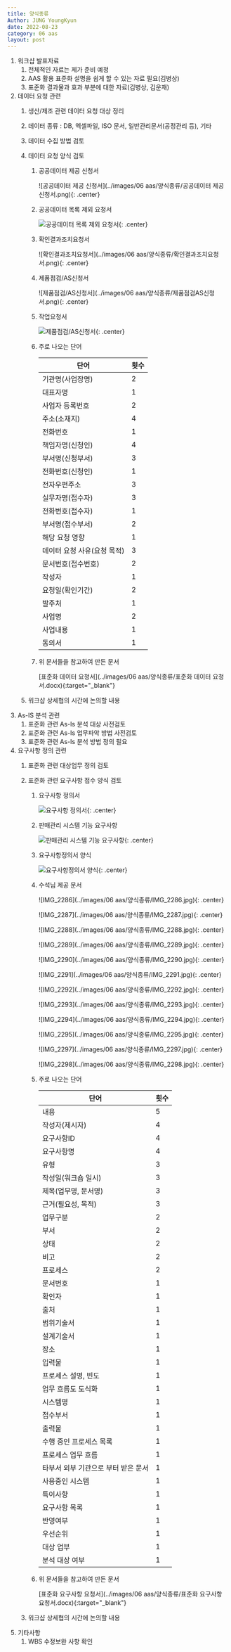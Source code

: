 ```yaml
---
title: 양식종류
Author: JUNG YoungKyun
date: 2022-08-23
category: 06 aas
layout: post
---
```


1. 워크샵 발표자료
    1. 전체적인 자료는 제가 준비 예정
    2. AAS 활용 표준화 설명을 쉽게 할 수 있는 자료 필요(김병상)
    3. 표준화 결과물과 효과 부분에 대한 자료(김병상, 김운재)
2. 데이터 요청 관련
    1. 생산/제조 관련 데이터 요청 대상 정리
    2. 데이터 종류 : DB, 엑셀파일, ISO 문서, 일반관리문서(공정관리 등), 기타
    3. 데이터 수집 방법 검토
    4. 데이터 요청 양식 검토
        
        1. 공공데이터 제공 신청서
        
            ![공공데이터 제공 신청서](../images/06 aas/양식종류/공공데이터 제공 신청서.png){: .center}
            
        2. 공공데이터 목록 제외 요청서
        
            ![공공데이터 목록 제외 요청서](https://yimgf-thinkzon.yesform.com/docimgs/public/1/42/41896/41895323.jpg){: .center}
            
        3. 확인결과조치요청서
            
            ![확인결과조치요청서](../images/06 aas/양식종류/확인결과조치요청서.png){: .center}

        4. 제품점검/AS신청서
            
            ![제품점검/AS신청서](../images/06 aas/양식종류/제품점검AS신청서.png){: .center}
            
        5. 작업요청서
        
            ![제품점검/AS신청서](https://mblogthumb-phinf.pstatic.net/20140617_77/superxt_1402996315383VpWXF_PNG/%C0%DB%BE%F7%BF%E4%C3%BB%BC%AD1.png?type=w2){: .center}

        7. 주로 나오는 단어
                    
            |단어|횟수|
            |---|---|
            |기관명(사업장명)|2|
            |대표자명|1|
            |사업자 등록번호|2|
            |주소(소재지)|4|
            |전화번호|1|
            |책임자명(신청인)|4|
            |부서명(신청부서)|3|
            |전화번호(신청인)|1|
            |전자우편주소|3|
            |실무자명(접수자)|3|
            |전화번호(접수자)|1|
            |부서명(접수부서)|2|
            |해당 요청 영향|1|
            |데이터 요청 사유(요청 목적)|3|
            |문서번호(접수번호)|2|
            |작성자|1|
            |요청일(확인기간)|2|
            |발주처|1|
            |사업명|2|
            |사업내용|1|
            |동의서|1|
            
        8. 위 문서들을 참고하여 만든 문서
        
            [표준화 데이터 요청서](../images/06 aas/양식종류/표준화 데이터 요청서.docx){:target="_blank"}
            
    5. 워크샵 상세협의 시간에 논의할 내용
3. As-IS 분석 관련
    1. 표준화 관련 As-Is 분석 대상 사전검토
    2. 표준화 관련 As-Is 업무파악 방법 사전검토
    3. 표준화 관련 As-Is 분석 방법 정의 필요
4. 요구사항 정의 관련
    1. 표준화 관련 대상업무 정의 검토
    2. 표준화 관련 요구사항 접수 양식 검토
    
        1. 요구사항 정의서
                
            ![요구사항 정의서](https://mblogthumb-phinf.pstatic.net/20111117_277/kkson50_1321497534627yqObB_JPEG/%C0%CC%B9%CC%C1%F6_3.jpg?type=w2){: .center}
            
        2. 판매관리 시스템 기능 요구사항
        
            ![판매관리 시스템 기능 요구사항](https://mblogthumb-phinf.pstatic.net/20120130_87/kkson50_1327906864504ejUVx_PNG/%B1%E2%B4%C9%B8%ED%BC%BC%BC%B8.png?type=w2){: .center}
            
        3. 요구사항정의서 양식
            
            ![요구사항정의서 양식](https://t1.daumcdn.net/cfile/tistory/223D844D55D129450C){: .center}

        4. 수석님 제공 문서
                
            ![IMG_2286](../images/06 aas/양식종류/IMG_2286.jpg){: .center}
            
            ![IMG_2287](../images/06 aas/양식종류/IMG_2287.jpg){: .center}
            
            ![IMG_2288](../images/06 aas/양식종류/IMG_2288.jpg){: .center}
            
            ![IMG_2289](../images/06 aas/양식종류/IMG_2289.jpg){: .center}
            
            ![IMG_2290](../images/06 aas/양식종류/IMG_2290.jpg){: .center}
            
            ![IMG_2291](../images/06 aas/양식종류/IMG_2291.jpg){: .center}
            
            ![IMG_2292](../images/06 aas/양식종류/IMG_2292.jpg){: .center}
            
            ![IMG_2293](../images/06 aas/양식종류/IMG_2293.jpg){: .center}
            
            ![IMG_2294](../images/06 aas/양식종류/IMG_2294.jpg){: .center}
            
            ![IMG_2295](../images/06 aas/양식종류/IMG_2295.jpg){: .center}
            
            ![IMG_2297](../images/06 aas/양식종류/IMG_2297.jpg){: .center}
            
            ![IMG_2298](../images/06 aas/양식종류/IMG_2298.jpg){: .center}

        5. 주로 나오는 단어
                            
            |단어|횟수|
            |---|---|
            |내용|5|
            |작성자(제시자)|4|
            |요구사항ID|4|
            |요구사항명|4|
            |유형|3|
            |작성일(워크숍 일시)|3|
            |제목(업무명, 문서명)|3|
            |근거(필요성, 목적)|3|
            |업무구분|2|
            |부서|2|
            |상태|2|
            |비고|2|
            |프로세스|2|
            |문서번호|1|
            |확인자|1|
            |출처|1|
            |범위기술서|1|
            |설계기술서|1|
            |장소|1|
            |입력물|1|
            |프로세스 설명, 빈도|1|
            |업무 흐름도 도식화|1|
            |시스템명|1|
            |접수부서|1|
            |출력물|1|
            |수행 중인 프로세스 목록|1|
            |프로세스 업무 흐름|1|
            |타부서 외부 기관으로 부터 받은 문서|1|
            |사용중인 시스템|1|
            |특이사항|1|
            |요구사항 목록|1|
            |반영여부|1|
            |우선순위|1|
            |대상 업부|1|
            |분석 대상 여부|1|
    
        8. 위 문서들을 참고하여 만든 문서
                
            [표준화 요구사항 요청서](../images/06 aas/양식종류/표준화 요구사항 요청서.docx){:target="_blank"}
    
    3. 워크샵 상세협의 시간에 논의할 내용
5. 기타사항
    1. WBS 수정보완 사항 확인